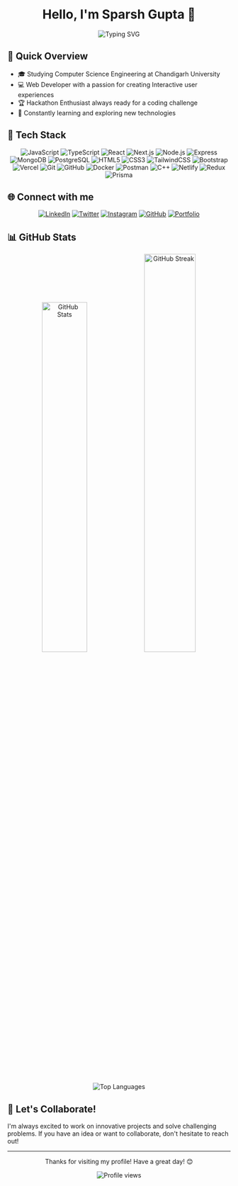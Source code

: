 <div align="center">

# Hello, I'm Sparsh Gupta 👋

<img src="https://readme-typing-svg.herokuapp.com?font=Fira+Code&pause=1000&color=58A6FF&center=true&vCenter=true&width=1000&lines=Final-year+B.E.+CSE+Student+@+Chandigarh+University;Passionate+Web+Developer;Always+learning+and+growing" alt="Typing SVG" />

</div>

## 🚀 Quick Overview

- 🎓 Studying Computer Science Engineering at Chandigarh University
- 💻 Web Developer with a passion for creating Interactive user experiences
- 🏆 Hackathon Enthusiast always ready for a coding challenge
- 🌱 Constantly learning and exploring new technologies

## 💼 Tech Stack

<div align="center">

![JavaScript](https://img.shields.io/badge/-JavaScript-F7DF1E?style=for-the-badge&logo=javascript&logoColor=black)
![TypeScript](https://img.shields.io/badge/-TypeScript-3178C6?style=for-the-badge&logo=typescript&logoColor=white)
![React](https://img.shields.io/badge/-React-61DAFB?style=for-the-badge&logo=react&logoColor=black)
![Next.js](https://img.shields.io/badge/-Next.js-000000?style=for-the-badge&logo=next.js&logoColor=white)
![Node.js](https://img.shields.io/badge/-Node.js-339933?style=for-the-badge&logo=node.js&logoColor=white)
![Express](https://img.shields.io/badge/-Express-000000?style=for-the-badge&logo=express&logoColor=white)
![MongoDB](https://img.shields.io/badge/-MongoDB-47A248?style=for-the-badge&logo=mongodb&logoColor=white)
![PostgreSQL](https://img.shields.io/badge/-PostgreSQL-336791?style=for-the-badge&logo=postgresql&logoColor=white)
![HTML5](https://img.shields.io/badge/-HTML5-E34F26?style=for-the-badge&logo=html5&logoColor=white)
![CSS3](https://img.shields.io/badge/-CSS3-1572B6?style=for-the-badge&logo=css3&logoColor=white)
![TailwindCSS](https://img.shields.io/badge/-TailwindCSS-38B2AC?style=for-the-badge&logo=tailwind-css&logoColor=white)
![Bootstrap](https://img.shields.io/badge/-Bootstrap-7952B3?style=for-the-badge&logo=bootstrap&logoColor=white)
![Vercel](https://img.shields.io/badge/-Vercel-000000?style=for-the-badge&logo=vercel&logoColor=white)
![Git](https://img.shields.io/badge/-Git-F05032?style=for-the-badge&logo=git&logoColor=white)
![GitHub](https://img.shields.io/badge/-GitHub-181717?style=for-the-badge&logo=github&logoColor=white)
![Docker](https://img.shields.io/badge/-Docker-2496ED?style=for-the-badge&logo=docker&logoColor=white)
![Postman](https://img.shields.io/badge/-Postman-FF6C37?style=for-the-badge&logo=postman&logoColor=white)
![C++](https://img.shields.io/badge/-C++-00599C?style=for-the-badge&logo=c%2B%2B&logoColor=white)
![Netlify](https://img.shields.io/badge/-Netlify-00C7B7?style=for-the-badge&logo=netlify&logoColor=white)
![Redux](https://img.shields.io/badge/-Redux-764ABC?style=for-the-badge&logo=redux&logoColor=white)
![Prisma](https://img.shields.io/badge/-Prisma-2D3748?style=for-the-badge&logo=prisma&logoColor=white)

</div>

## 🌐 Connect with me

<div align="center">

[![LinkedIn](https://img.shields.io/badge/-LinkedIn-0A66C2?style=for-the-badge&logo=linkedin&logoColor=white)](https://www.linkedin.com/in/sparshgupta121/)
[![Twitter](https://img.shields.io/badge/-Twitter-1DA1F2?style=for-the-badge&logo=twitter&logoColor=white)](https://twitter.com/SparshGupta121)
[![Instagram](https://img.shields.io/badge/-Instagram-E4405F?style=for-the-badge&logo=instagram&logoColor=white)](https://www.instagram.com/sparsh121/)
[![GitHub](https://img.shields.io/badge/-GitHub-181717?style=for-the-badge&logo=github&logoColor=white)](https://github.com/sparshgupta121)
[![Portfolio](https://img.shields.io/badge/-Portfolio-000000?style=for-the-badge&logo=vercel&logoColor=white)](https://sparshgupta121.vercel.app/)

</div>

## 📊 GitHub Stats

<div align="center">
  <img src="https://github-readme-stats.vercel.app/api?username=sparshgupta121&show_icons=true&theme=tokyonight" alt="GitHub Stats" width="45%" />
<img src="https://github-readme-streak-stats.herokuapp.com/?user=sparshgupta121&theme=tokyonight" alt="GitHub Streak" width="48%" />
</div>

<div align="center">
  <img src="https://github-readme-stats.vercel.app/api/top-langs/?username=sparshgupta121&layout=compact&theme=tokyonight" alt="Top Languages" />
</div>

## 🤝 Let's Collaborate!

I'm always excited to work on innovative projects and solve challenging problems. If you have an idea or want to collaborate, don't hesitate to reach out!

<div align="center">

</div>

---

<div align="center">

Thanks for visiting my profile! Have a great day! 😊

<img src="https://komarev.com/ghpvc/?username=sparshgupta121&color=blueviolet&style=flat-square&label=Profile+Views" alt="Profile views" />

</div>
